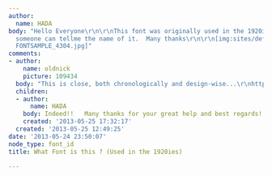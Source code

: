 ```yaml
---
author:
  name: HADA
body: "Hello Everyone\r\n\r\nThis font was originally used in the 1920ies and hopefully
  someone can tellme the name of it.  Many thanks\r\n\r\n[img:sites/default/files/old-images/Escuter
  FONTSAMPLE_4304.jpg]"
comments:
- author:
    name: oldnick
    picture: 109434
  body: "This is close, both chronologically and design-wise...\r\nhttp://www.myfonts.com/fonts/nicksfonts/resolute-nf/"
  children:
  - author:
      name: HADA
    body: Indeed!!   Many thanks for your great help and best regards!
    created: '2013-05-25 17:32:17'
  created: '2013-05-25 12:49:25'
date: '2013-05-24 23:50:07'
node_type: font_id
title: What Font is this ? (Used in the 1920ies)

---
```

